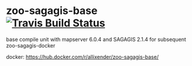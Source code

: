 # zoo-sagagis-base [![Travis Build Status](https://travis-ci.org/allixender/zoo-sagagis-base.svg)](https://travis-ci.org/allixender/zoo-sagagis-base)

base compile unit with mapserver 6.0.4 and SAGAGIS 2.1.4 for subsequent zoo-sagagis-docker

docker: https://hub.docker.com/r/allixender/zoo-sagagis-base/
